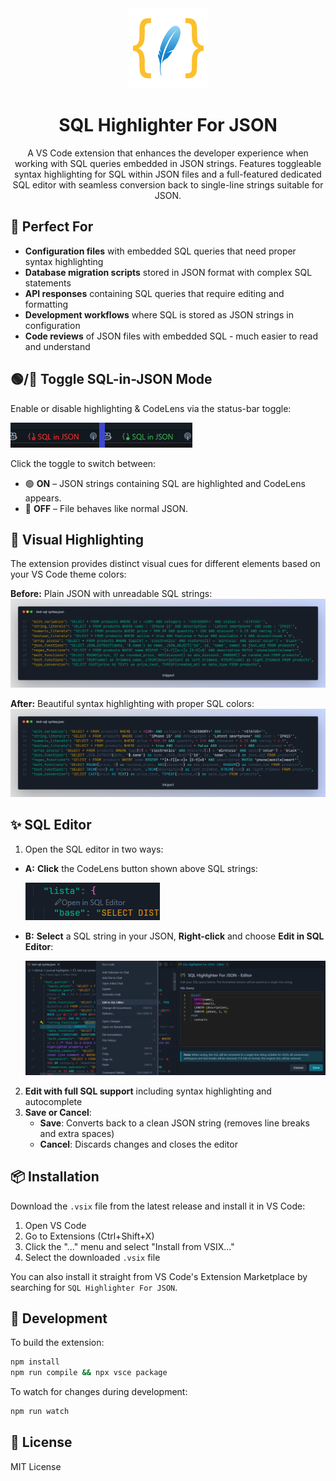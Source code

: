 <div align="center">
  <img src="icon.png" width="128" height="128">
  
# SQL Highlighter For JSON

  A VS Code extension that enhances the developer experience when working with SQL queries embedded in JSON strings. Features toggleable syntax highlighting for SQL within JSON files and a full-featured dedicated SQL editor with seamless conversion back to single-line strings suitable for JSON.
</div>

## 🎯 Perfect For

- **Configuration files** with embedded SQL queries that need proper syntax highlighting
- **Database migration scripts** stored in JSON format with complex SQL statements  
- **API responses** containing SQL queries that require editing and formatting
- **Development workflows** where SQL is stored as JSON strings in configuration
- **Code reviews** of JSON files with embedded SQL - much easier to read and understand

## 🟢/🔴 Toggle SQL-in-JSON Mode

Enable or disable highlighting & CodeLens via the status-bar toggle:

  ![Toggle](preview/toggle.webp)

Click the toggle to switch between:

* 🟢 **ON** – JSON strings containing SQL are highlighted and CodeLens appears.
* 🔴 **OFF** – File behaves like normal JSON.

## 🎨 Visual Highlighting

The extension provides distinct visual cues for different elements based on your VS Code theme colors:

**Before:** Plain JSON with unreadable SQL strings:
  ![Before](preview/before.webp)

**After:** Beautiful syntax highlighting with proper SQL colors:
  ![After](preview/after.webp)

## ✨ SQL Editor

1. Open the SQL editor in two ways:
- **A:** **Click** the CodeLens button shown above SQL strings:

  ![CodeLens](preview/codelens.webp)

- **B:** **Select** a SQL string in your JSON, **Right-click** and choose **Edit in SQL Editor**:

  ![SQL Editor](preview/preview.webp)

2. **Edit with full SQL support** including syntax highlighting and autocomplete
3. **Save or Cancel**:
   - **Save**: Converts back to a clean JSON string (removes line breaks and extra spaces)
   - **Cancel**: Discards changes and closes the editor

## 📦 Installation

Download the `.vsix` file from the latest release and install it in VS Code:
1. Open VS Code
2. Go to Extensions (Ctrl+Shift+X)
3. Click the "..." menu and select "Install from VSIX..."
4. Select the downloaded `.vsix` file

You can also install it straight from VS Code's Extension Marketplace by searching for ``SQL Highlighter For JSON``.

## 🔧 Development

To build the extension:

```bash
npm install
npm run compile && npx vsce package
```

To watch for changes during development:

```bash
npm run watch
```

## 📄 License

MIT License
